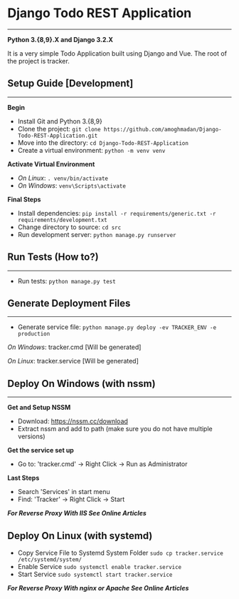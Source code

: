 # Django Todo REST Application

---
**Python 3.{8,9}.X and Django 3.2.X**

It is a very simple Todo Application built using Django and Vue. The root of the project is tracker.

## Setup Guide [Development]

---
**Begin**
- Install Git and Python 3.{8,9}
- Clone the project: ```git clone https://github.com/amoghmadan/Django-Todo-REST-Application.git```
- Move into the directory: ```cd Django-Todo-REST-Application```
- Create a virtual environment: ```python -m venv venv```

**Activate Virtual Environment**
- *On Linux*: ```. venv/bin/activate```
- *On Windows*: ```venv\Scripts\activate```

**Final Steps**
- Install dependencies: ```pip install -r requirements/generic.txt -r requirements/development.txt```
- Change directory to source: ```cd src```
- Run development server: ```python manage.py runserver```

## Run Tests (How to?)

---
- Run tests: ```python manage.py test```

## Generate Deployment Files

---
- Generate service file: ```python manage.py deploy -ev TRACKER_ENV -e production```

*On Windows*: tracker.cmd [Will be generated]

*On Linux*: tracker.service [Will be generated]

## Deploy On Windows (with nssm)

---
**Get and Setup NSSM**
- Download: https://nssm.cc/download
- Extract nssm and add to path (make sure you do not have multiple versions)

**Get the service set up**
- Go to: 'tracker.cmd' -> Right Click -> Run as Administrator

**Last Steps**
- Search 'Services' in start menu
- Find: 'Tracker' -> Right Click -> Start

***For Reverse Proxy With IIS See Online Articles***

## Deploy On Linux (with systemd)

- Copy Service File to Systemd System Folder
```sudo cp tracker.service /etc/systemd/system/```
- Enable Service
```sudo systemctl enable tracker.service```
- Start Service
```sudo systemctl start tracker.service```

***For Reverse Proxy With nginx or Apache See Online Articles***
